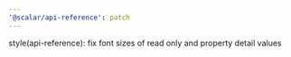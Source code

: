 ```yaml
---
'@scalar/api-reference': patch
---
```


style(api-reference): fix font sizes of read only and property detail values
